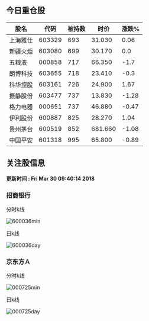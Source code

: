 
## 今日重仓股 

|股名|代码|被持数|时价|涨跌%|
|---|---|---|---|---|
|上海雅仕|603329|693|31.030|0.06|
|新疆火炬|603080|699|30.170|0.0|
|五粮液|000858|717|66.350|-1.7|
|朗博科技|603655|718|23.410|-0.3|
|科华控股|603161|726|24.900|1.67|
|振静股份|603477|737|13.830|-1.28|
|格力电器|000651|737|46.880|-0.47|
|伊利股份|600887|825|28.270|1.04|
|贵州茅台|600519|852|681.660|-1.08|
|中国平安|601318|995|65.800|-0.89|

## 关注股信息
**更新时间 : Fri Mar 30 09:40:14 2018**
### 招商银行 
分时k线

![600036min](http://image.sinajs.cn/newchart/min/n/sh600036.gif)

日k线

![600036day](http://image.sinajs.cn/newchart/daily/n/sh600036.gif)

### 京东方Ａ 
分时k线

![000725min](http://image.sinajs.cn/newchart/min/n/sz000725.gif)

日k线

![000725day](http://image.sinajs.cn/newchart/daily/n/sz000725.gif)
